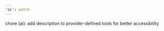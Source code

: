 ```yaml
---
'ai': patch
---
```


chore (ai): add description to provider-defined tools for better accessibility

